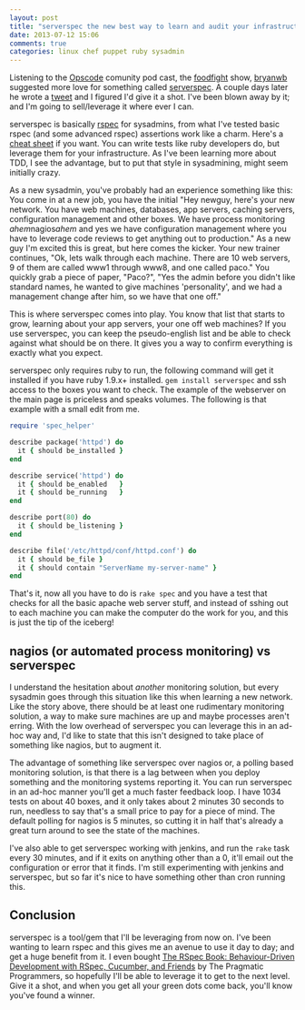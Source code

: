 ```yaml
---
layout: post
title: "serverspec the new best way to learn and audit your infrastructure"
date: 2013-07-12 15:06
comments: true
categories: linux chef puppet ruby sysadmin
---
```


Listening to the [Opscode](http://www.opscode.com) comunity pod cast, the [foodfight](https://twitter.com/foodfightshow) show, [bryanwb](https://twitter.com/bryanwb) suggested more love for something called [serverspec](http://serverspec.org).  A couple days later he wrote a [tweet](https://twitter.com/bryanwb/status/340155947634794496) and I figured I'd give it a shot.  I've been blown away by it; and I'm going to sell/leverage it where ever I can.

serverspec is basically [rspec](http://rspec.info/) for sysadmins, from what I've tested basic rspec (and some advanced rspec) assertions work like a charm. Here's a [cheat sheet](https://gist.github.com/byplayer/965857) if you want.  You can write tests like ruby developers do, but leverage them for your infrastructure.  As I've been learning more about TDD, I see the advantage, but to put that style in sysadmining, might seem initially crazy.

As a new sysadmin, you've probably had an experience something like this:
You come in at a new job, you have the initial "Hey newguy, here's your new network.  You have web machines, databases, app servers, caching servers, configuration management and other boxes. We have process monitoring *ahem*nagios*ahem* and yes we have configuration management where you have to leverage code reviews to get anything out to production." As a new guy I'm excited this is great, but here comes the kicker.  Your new trainer continues, "Ok, lets walk through each machine.  There are 10 web servers, 9 of them are called www1 through www8, and one called paco." You quickly grab a piece of paper, "Paco?", "Yes the admin before you didn't like standard names, he wanted to give machines 'personality', and we had a management change after him, so we have that one off."


This is where serverspec comes into play.  You know that list that starts to grow, learning about your app servers, your one off web machines? If you use serverspec, you can keep the pseudo-english list and be able to check against what should be on there. It  gives you a way to confirm everything is exactly what you expect.

serverspec only requires ruby to run, the following command will get it installed if you have ruby 1.9.x+ installed. ```gem install serverspec``` and ssh access to the boxes you want to check.  The example of the webserver on the main page is priceless and speaks volumes. The following is that example with a small edit from me.

``` ruby
require 'spec_helper'

describe package('httpd') do
  it { should be_installed }
end

describe service('httpd') do
  it { should be_enabled   }
  it { should be_running   }
end

describe port(80) do
  it { should be_listening }
end

describe file('/etc/httpd/conf/httpd.conf') do
  it { should be_file }
  it { should contain "ServerName my-server-name" }
end
```

That's it, now all you have to do is `rake spec` and you have a test that checks for all the basic apache web server stuff, and instead of sshing out to each machine you can make the computer do the work for you, and this is just the tip of the iceberg!

nagios (or automated process monitoring) vs serverspec
-----------------------------------------
I understand the hesitation about _another_ monitoring solution, but every sysadmin goes through this situation like this when learning a new network.  Like the story above, there should be at least one rudimentary monitoring solution, a way to  make sure machines are up and maybe processes aren't erring.  With the low overhead of serverspec you can leverage this in an ad-hoc way and, I'd like to state that this isn't designed to take place of something like nagios, but to augment it.

The advantage of something like serverspec over nagios or, a polling based monitoring solution, is that there is a lag between when you deploy something and the monitoring systems reporting it.  You can run serverspec in an ad-hoc manner you'll get a much faster feedback loop.  I have 1034 tests on about 40 boxes, and it only takes about 2 minutes 30 seconds to run, needless to say that's a small price to pay for a piece of mind.  The default polling for nagios is 5 minutes, so cutting it in half that's already a great turn around to see the state of the machines.

I've also able to get serverspec working with jenkins, and run the `rake` task every 30 minutes, and if it exits on anything other than a 0, it'll email out the configuration or error that it finds. I'm still experimenting with jenkins and serverspec, but so far it's nice to have something other than cron running this.

Conclusion
----------
serverspec is a tool/gem that I'll be leveraging from now on.  I've been wanting to learn rspec and this gives me an avenue to use it day to day; and get a huge benefit from it.  I even bought [The RSpec Book: Behaviour-Driven Development with RSpec, Cucumber, and Friends](http://pragprog.com/book/achbd/the-rspec-book) by The Pragmatic Programmers, so hopefully I'll be able to leverage it to get to the next level. Give it a shot, and when you get all your green dots come back, you'll know you've found a winner.

